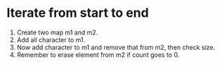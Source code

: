 # Iterate from start to end

1. Create two map m1 and m2.
2. Add all character to m1.
3. Now add character to m1 and remove that from m2, then check size.
4. Remember to erase element from m2 if count goes to 0.
